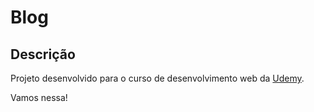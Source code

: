 <!-- Projeto Blog -->

# Blog
## Descrição
Projeto desenvolvido para o curso de desenvolvimento web da [Udemy](https://www.udemy.com/course/python-3-do-zero-ao-avancado/).

Vamos nessa!